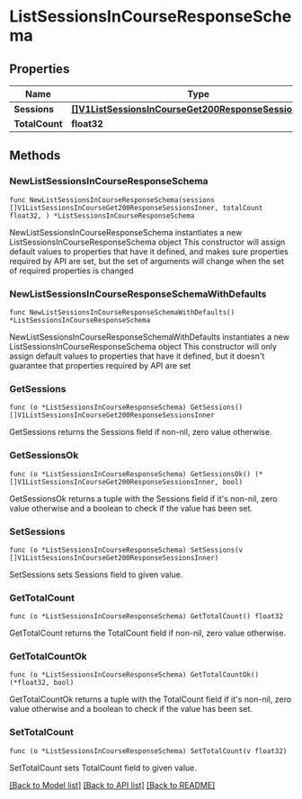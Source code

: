 # ListSessionsInCourseResponseSchema

## Properties

Name | Type | Description | Notes
------------ | ------------- | ------------- | -------------
**Sessions** | [**[]V1ListSessionsInCourseGet200ResponseSessionsInner**](V1ListSessionsInCourseGet200ResponseSessionsInner.md) |  | 
**TotalCount** | **float32** |  | 

## Methods

### NewListSessionsInCourseResponseSchema

`func NewListSessionsInCourseResponseSchema(sessions []V1ListSessionsInCourseGet200ResponseSessionsInner, totalCount float32, ) *ListSessionsInCourseResponseSchema`

NewListSessionsInCourseResponseSchema instantiates a new ListSessionsInCourseResponseSchema object
This constructor will assign default values to properties that have it defined,
and makes sure properties required by API are set, but the set of arguments
will change when the set of required properties is changed

### NewListSessionsInCourseResponseSchemaWithDefaults

`func NewListSessionsInCourseResponseSchemaWithDefaults() *ListSessionsInCourseResponseSchema`

NewListSessionsInCourseResponseSchemaWithDefaults instantiates a new ListSessionsInCourseResponseSchema object
This constructor will only assign default values to properties that have it defined,
but it doesn't guarantee that properties required by API are set

### GetSessions

`func (o *ListSessionsInCourseResponseSchema) GetSessions() []V1ListSessionsInCourseGet200ResponseSessionsInner`

GetSessions returns the Sessions field if non-nil, zero value otherwise.

### GetSessionsOk

`func (o *ListSessionsInCourseResponseSchema) GetSessionsOk() (*[]V1ListSessionsInCourseGet200ResponseSessionsInner, bool)`

GetSessionsOk returns a tuple with the Sessions field if it's non-nil, zero value otherwise
and a boolean to check if the value has been set.

### SetSessions

`func (o *ListSessionsInCourseResponseSchema) SetSessions(v []V1ListSessionsInCourseGet200ResponseSessionsInner)`

SetSessions sets Sessions field to given value.


### GetTotalCount

`func (o *ListSessionsInCourseResponseSchema) GetTotalCount() float32`

GetTotalCount returns the TotalCount field if non-nil, zero value otherwise.

### GetTotalCountOk

`func (o *ListSessionsInCourseResponseSchema) GetTotalCountOk() (*float32, bool)`

GetTotalCountOk returns a tuple with the TotalCount field if it's non-nil, zero value otherwise
and a boolean to check if the value has been set.

### SetTotalCount

`func (o *ListSessionsInCourseResponseSchema) SetTotalCount(v float32)`

SetTotalCount sets TotalCount field to given value.



[[Back to Model list]](../README.md#documentation-for-models) [[Back to API list]](../README.md#documentation-for-api-endpoints) [[Back to README]](../README.md)


